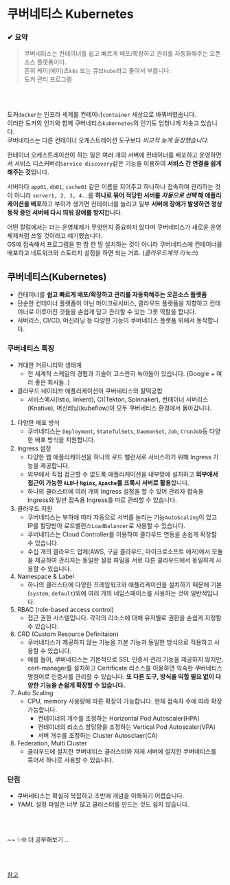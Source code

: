 
# 쿠버네티스 Kubernetes

### ✔ 요약
> 쿠버네티스는 컨테이너를 쉽고 빠르게 배포/확장하고 관리를 자동화해주는 오픈소스 플랫폼이다.   
> 흔히 케이(에이)츠`k8s` 또는 큐브`kube`라고 줄여서 부릅니다.  
> 도커 관리 프로그램
 

<br/>
<br/>

도커`docker`는 인프라 세계를 컨테이너`container` 세상으로 바꿔버렸습니다.  
이러한 도커의 인기와 함께 쿠버네티스`kubernetes`의 인기도 엄청나게 치솟고 있습니다.   
쿠버네티스는 다른 컨테이너 오케스트레이션 도구보다 _비교적 늦게 등장했습니다._  

컨테이너 오케스트레이션이 하는 일은 여러 개의 서버에 컨테이너를 배포하고 운영하면서 서비스 디스커버리`Service discovery`같은 
기능을 이용하여 **서비스 간 연결을 쉽게 해주는 것**입니다.   

서버마다 `app01`, `db01`, `cache01` 같은 이름을 지어주고 하나하나 접속하여 관리하는 것이 아니라 `server1, 2, 3, 4..`를 
**하나로 묶어 적당한 서버를 _자동으로 선택_ 해 애플리케이션을 배포**하고 부하가 생기면 컨테이너를 늘리고 일부 **서버에 장애가 
발생하면 정상 동작 중인 서버에 다시 띄워 장애를 방지**합니다.   

어떤 칼럼에서는 더는 운영체제가 무엇인지 중요하지 않다며 쿠버네티스가 새로운 운영체제처럼 쓰일 것이라고 얘기했습니다.  
OS에 접속해서 프로그램을 한 땀 한 땀 설치하는 것이 아니라 쿠버네티스에 컨테이너를 배포하고 네트워크와 
스토리지 설정을 하면 되는 거죠. (_클라우드계의 리눅스_)

## 쿠버네티스(Kubernetes)
* 컨테이너를 **쉽고 빠르게 배포/확장하고 관리를 자동화해주는 오픈소스 플랫폼**
* 단순한 컨테이너 플랫폼이 아닌 마이크로서비스, 클라우드 플랫폼을 지향하고 컨테이너로 이루어진 것들을 손쉽게 담고 관리할 수 있는 그릇 역할을 합니다. 
* 서버리스, CI/CD, 머신러닝 등 다양한 기능이 쿠버네티스 플랫폼 위에서 동작합니다.

### 쿠버네티스 특징
* 거대한 커뮤니티와 생태계
  * 전 세계적 스케일의 경험과 기술이 고스란히 녹아들어 있습니다. (Google + 여러 좋은 회사들..)
* 클라우드 네이티브 애플리케이션이 쿠버네티스와 찰떡궁합
  * 서비스메시(Istio, linkerd), CI(Tekton, Spinnaker), 컨테이너 서버리스(Knative), 머신러닝(kubeflow)이 모두 쿠버네티스 환경에서 돌아갑니다.
1. 다양한 배포 방식
   * 쿠버네티스는 `Deployment`, `StatefulSets`, `DaemonSet`, `Job`, `CronJob`등 다양한 배포 방식을 지원합니다.
2. Ingress 설정
   * 다양한 웹 애플리케이션을 하나의 로드 밸런서로 서비스하기 위해 Ingress 기능을 제공합니다.
   * 외부에서 직접 접근할 수 없도록 애플리케이션을 내부망에 설치하고 **외부에서 접근이 가능한 `ALB`나 `Nginx`, `Apache`를 프록시 서버로 활용**합니다.
   * 하나의 클러스터에 여러 개의 Ingress 설정을 할 수 있어 관리자 접속용 Ingress와 일반 접속용 Ingress를 따로 관리할 수 있습니다. 
3. 클라우드 지원
   * 쿠버네티스는 부하에 따라 자동으로 서버를 늘리는 기능`AutoScaling`이 있고 IP를 할당받아 로드밸런스`LoadBalancer`로 사용할 수 있습니다.
   * 쿠버네티스는 Cloud Controller를 이용하여 클라우드 연동을 손쉽게 확장할 수 있습니다.
   * 수십 개의 클라우드 업체(AWS, 구글 클라우드, 마이크로소프트 애저)에서 모듈을 제공하여 관리자는 동일한 설정 파일을 서로 다른 클라우드에서 동일하게 사용할 수 있습니다.
4. Namespace & Label
   * 하나의 클러스터에 다양한 프레임워크와 애플리케이션을 설치하기 때문에 기본(`system`, `default`)외에 여러 개의 네임스페이스를 사용하는 것이 일반적입니다.
5. RBAC (role-based access control)
   * 접근 권한 시스템입니다. 각각의 리소스에 대해 유저별로 권한을 손쉽게 지정할 수 있습니다.
6. CRD (Custom Resource Definitaion)
   * 쿠버네티스가 제공하지 않는 기능을 기본 기능과 동일한 방식으로 적용하고 사용할 수 있습니다. 
   * 예를 들어, 쿠버네티스는 기본적으로 SSL 인증서 관리 기능을 제공하지 않지만, cert-manager를 설치하고 Certificate 리소스를 이용하면 
   익숙한 쿠버네티스 명령어로 인증서를 관리할 수 있습니다. **또 다른 도구, 방식을 익힐 필요 없이 다양한 기능을 손쉽게 확장할 수 있습니다.**
7. Auto Scaling
   * CPU, memory 사용량에 따른 확장이 가능합니다. 현재 접속자 수에 따라 확장 가능합니다.
     * 컨테이너의 개수를 조정하는 Horizontal Pod Autoscaler(HPA)
     * 컨테이너의 리소스 할당량을 조정하는 Vertical Pod Autoscaler(VPA)
     * 서버 개수를 조정하는 Cluster Autosclaer(CA)
8. Federation, Multi Cluster
   * 클라우드에 설치한 쿠버네티스 클러스터와 자체 서버에 설치한 쿠버네티스를 묶어서 하나로 사용할 수 있습니다.

### 단점
* 쿠버네티스는 확실히 복잡하고 초반에 개념을 이해하기 어렵습니다. 
* YAML 설정 파일은 너무 많고 클러스터를 만드는 것도 쉽지 않습니다.


<br/><br/>

~~ ✨🤓 더 공부해보기 ..

<br/>
<br/>

[참고](https://subicura.com/2019/05/19/kubernetes-basic-1.html)